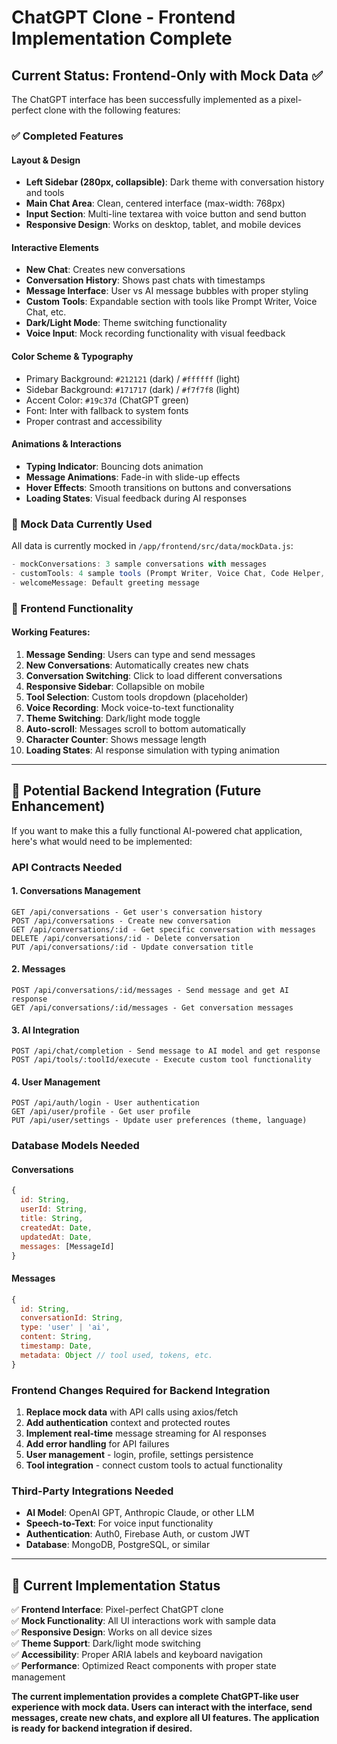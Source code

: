 # ChatGPT Clone - Frontend Implementation Complete

## Current Status: Frontend-Only with Mock Data ✅

The ChatGPT interface has been successfully implemented as a pixel-perfect clone with the following features:

### ✅ Completed Features

#### Layout & Design
- **Left Sidebar (280px, collapsible)**: Dark theme with conversation history and tools
- **Main Chat Area**: Clean, centered interface (max-width: 768px)
- **Input Section**: Multi-line textarea with voice button and send button
- **Responsive Design**: Works on desktop, tablet, and mobile devices

#### Interactive Elements
- **New Chat**: Creates new conversations
- **Conversation History**: Shows past chats with timestamps
- **Message Interface**: User vs AI message bubbles with proper styling
- **Custom Tools**: Expandable section with tools like Prompt Writer, Voice Chat, etc.
- **Dark/Light Mode**: Theme switching functionality
- **Voice Input**: Mock recording functionality with visual feedback

#### Color Scheme & Typography
- Primary Background: `#212121` (dark) / `#ffffff` (light)
- Sidebar Background: `#171717` (dark) / `#f7f7f8` (light)
- Accent Color: `#19c37d` (ChatGPT green)
- Font: Inter with fallback to system fonts
- Proper contrast and accessibility

#### Animations & Interactions
- **Typing Indicator**: Bouncing dots animation
- **Message Animations**: Fade-in with slide-up effects
- **Hover Effects**: Smooth transitions on buttons and conversations
- **Loading States**: Visual feedback during AI responses

### 🔄 Mock Data Currently Used

All data is currently mocked in `/app/frontend/src/data/mockData.js`:

```javascript
- mockConversations: 3 sample conversations with messages
- customTools: 4 sample tools (Prompt Writer, Voice Chat, Code Helper, Translator)  
- welcomeMessage: Default greeting message
```

### 🎯 Frontend Functionality

#### Working Features:
1. **Message Sending**: Users can type and send messages
2. **New Conversations**: Automatically creates new chats
3. **Conversation Switching**: Click to load different conversations
4. **Responsive Sidebar**: Collapsible on mobile
5. **Tool Selection**: Custom tools dropdown (placeholder)
6. **Voice Recording**: Mock voice-to-text functionality
7. **Theme Switching**: Dark/light mode toggle
8. **Auto-scroll**: Messages scroll to bottom automatically
9. **Character Counter**: Shows message length
10. **Loading States**: AI response simulation with typing animation

---

## 🚀 Potential Backend Integration (Future Enhancement)

If you want to make this a fully functional AI-powered chat application, here's what would need to be implemented:

### API Contracts Needed

#### 1. Conversations Management
```
GET /api/conversations - Get user's conversation history
POST /api/conversations - Create new conversation
GET /api/conversations/:id - Get specific conversation with messages
DELETE /api/conversations/:id - Delete conversation
PUT /api/conversations/:id - Update conversation title
```

#### 2. Messages
```
POST /api/conversations/:id/messages - Send message and get AI response
GET /api/conversations/:id/messages - Get conversation messages
```

#### 3. AI Integration  
```
POST /api/chat/completion - Send message to AI model and get response
POST /api/tools/:toolId/execute - Execute custom tool functionality
```

#### 4. User Management
```
POST /api/auth/login - User authentication
GET /api/user/profile - Get user profile
PUT /api/user/settings - Update user preferences (theme, language)
```

### Database Models Needed

#### Conversations
```javascript
{
  id: String,
  userId: String,
  title: String,
  createdAt: Date,
  updatedAt: Date,
  messages: [MessageId]
}
```

#### Messages  
```javascript
{
  id: String,
  conversationId: String,
  type: 'user' | 'ai',
  content: String,
  timestamp: Date,
  metadata: Object // tool used, tokens, etc.
}
```

### Frontend Changes Required for Backend Integration

1. **Replace mock data** with API calls using axios/fetch
2. **Add authentication** context and protected routes  
3. **Implement real-time** message streaming for AI responses
4. **Add error handling** for API failures
5. **User management** - login, profile, settings persistence
6. **Tool integration** - connect custom tools to actual functionality

### Third-Party Integrations Needed

- **AI Model**: OpenAI GPT, Anthropic Claude, or other LLM
- **Speech-to-Text**: For voice input functionality  
- **Authentication**: Auth0, Firebase Auth, or custom JWT
- **Database**: MongoDB, PostgreSQL, or similar

---

## 📱 Current Implementation Status

✅ **Frontend Interface**: Pixel-perfect ChatGPT clone  
✅ **Mock Functionality**: All UI interactions work with sample data  
✅ **Responsive Design**: Works on all device sizes  
✅ **Theme Support**: Dark/light mode switching  
✅ **Accessibility**: Proper ARIA labels and keyboard navigation  
✅ **Performance**: Optimized React components with proper state management

**The current implementation provides a complete ChatGPT-like user experience with mock data. Users can interact with the interface, send messages, create new chats, and explore all UI features. The application is ready for backend integration if desired.**